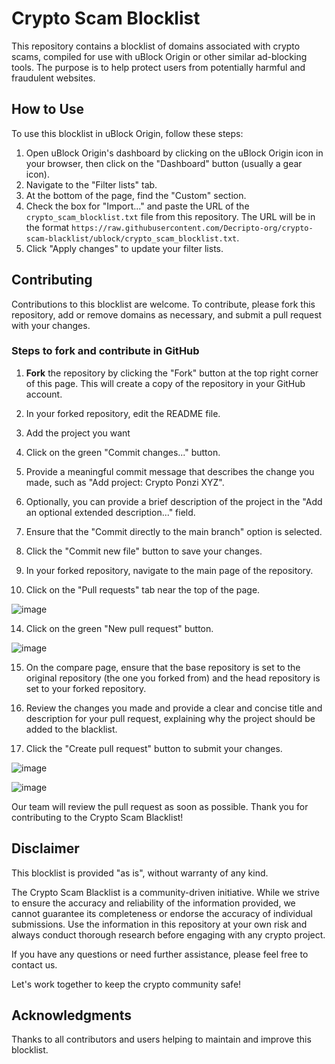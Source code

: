 # Crypto Scam Blocklist

This repository contains a blocklist of domains associated with crypto scams, compiled for use with uBlock Origin or other similar ad-blocking tools. The purpose is to help protect users from potentially harmful and fraudulent websites.

## How to Use

To use this blocklist in uBlock Origin, follow these steps:

1. Open uBlock Origin's dashboard by clicking on the uBlock Origin icon in your browser, then click on the "Dashboard" button (usually a gear icon).
2. Navigate to the "Filter lists" tab.
3. At the bottom of the page, find the "Custom" section.
4. Check the box for "Import..." and paste the URL of the `crypto_scam_blocklist.txt` file from this repository. The URL will be in the format `https://raw.githubusercontent.com/Decripto-org/crypto-scam-blacklist/ublock/crypto_scam_blocklist.txt`.
5. Click "Apply changes" to update your filter lists.

## Contributing

Contributions to this blocklist are welcome. To contribute, please fork this repository, add or remove domains as necessary, and submit a pull request with your changes.

### Steps to fork and contribute in GitHub

1. **Fork** the repository by clicking the "Fork" button at the top right corner of this page. This will create a copy of the repository in your GitHub account.

2. In your forked repository, edit the README file.

3. Add the project you want

7. Click on the green "Commit changes..." button.

8. Provide a meaningful commit message that describes the change you made, such as "Add project: Crypto Ponzi XYZ".

9. Optionally, you can provide a brief description of the project in the "Add an optional extended description..." field.

10. Ensure that the "Commit directly to the main branch" option is selected.

11. Click the "Commit new file" button to save your changes.

12. In your forked repository, navigate to the main page of the repository.

13. Click on the "Pull requests" tab near the top of the page.

![image](https://github.com/Decripto-org/crypto-scam-blacklist/assets/134168296/231c5761-dd82-4531-b58f-fd9e3df5050c)

14. Click on the green "New pull request" button.

![image](https://github.com/Decripto-org/crypto-scam-blacklist/assets/134168296/2dbccb22-933e-4c69-9ad7-76e819153af4)

15. On the compare page, ensure that the base repository is set to the original repository (the one you forked from) and the head repository is set to your forked repository.

16. Review the changes you made and provide a clear and concise title and description for your pull request, explaining why the project should be added to the blacklist.

17. Click the "Create pull request" button to submit your changes.

![image](https://github.com/Decripto-org/crypto-scam-blacklist/assets/134168296/02bfa970-fbf0-43ef-acf6-c03f097231cd)

![image](https://github.com/Decripto-org/crypto-scam-blacklist/assets/134168296/1b195ee4-3286-4859-862c-f107affd0efd)

Our team will review the pull request as soon as possible. Thank you for contributing to the Crypto Scam Blacklist!

## Disclaimer

This blocklist is provided "as is", without warranty of any kind.

The Crypto Scam Blacklist is a community-driven initiative. While we strive to ensure the accuracy and reliability of the information provided, we cannot guarantee its completeness or endorse the accuracy of individual submissions. Use the information in this repository at your own risk and always conduct thorough research before engaging with any crypto project.

If you have any questions or need further assistance, please feel free to contact us.

Let's work together to keep the crypto community safe!

## Acknowledgments

Thanks to all contributors and users helping to maintain and improve this blocklist.
